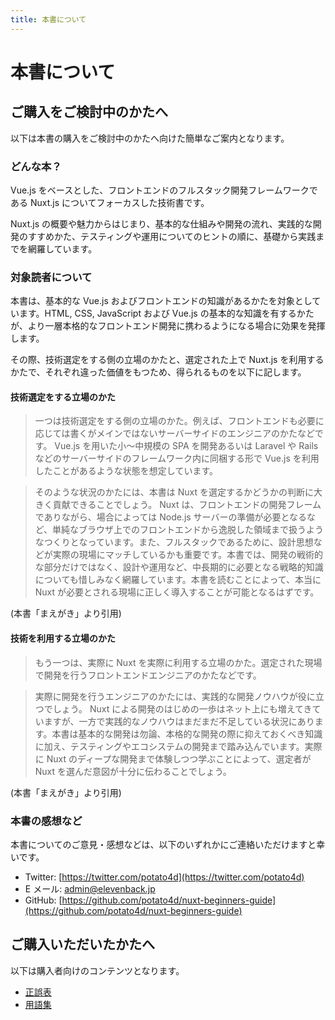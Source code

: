 ```yaml
---
title: 本書について
---
```


# 本書について

## ご購入をご検討中のかたへ

以下は本書の購入をご検討中のかたへ向けた簡単なご案内となります。

### どんな本？

Vue.js をベースとした、フロントエンドのフルスタック開発フレームワークである Nuxt.js についてフォーカスした技術書です。

Nuxt.js の概要や魅力からはじまり、基本的な仕組みや開発の流れ、実践的な開発のすすめかた、テスティングや運用についてのヒントの順に、基礎から実践までを網羅しています。

### 対象読者について

本書は、基本的な Vue.js およびフロントエンドの知識があるかたを対象としています。HTML, CSS, JavaScript および Vue.js の基本的な知識を有するかたが、より一層本格的なフロントエンド開発に携わるようになる場合に効果を発揮します。

その際、技術選定をする側の立場のかたと、選定された上で Nuxt.js を利用するかたで、それぞれ違った価値をもつため、得られるものを以下に記します。

#### 技術選定をする立場のかた

> 一つは技術選定をする側の立場のかた。例えば、フロントエンドも必要に応じては書くがメインではないサーバーサイドのエンジニアのかたなどです。 Vue.js を用いた小〜中規模の SPA を開発あるいは Laravel や Rails などのサーバーサイドのフレームワーク内に同梱する形で Vue.js を利用したことがあるような状態を想定しています。

> そのような状況のかたには、本書は Nuxt を選定するかどうかの判断に大きく貢献できることでしょう。 Nuxt は、フロントエンドの開発フレームでありながら、場合によっては Node.js サーバーの準備が必要となるなど、単純なブラウザ上でのフロントエンドから逸脱した領域まで扱うようなつくりとなっています。また、フルスタックであるために、設計思想などが実際の現場にマッチしているかも重要です。本書では、開発の戦術的な部分だけではなく、設計や運用など、中長期的に必要となる戦略的知識についても惜しみなく網羅しています。本書を読むことによって、本当に Nuxt が必要とされる現場に正しく導入することが可能となるはずです。

(本書「まえがき」より引用)

#### 技術を利用する立場のかた

> もう一つは、実際に Nuxt を実際に利用する立場のかた。選定された現場で開発を行うフロントエンドエンジニアのかたなどです。

> 実際に開発を行うエンジニアのかたには、実践的な開発ノウハウが役に立つでしょう。 Nuxt による開発のはじめの一歩はネット上にも増えてきていますが、一方で実践的なノウハウはまだまだ不足している状況にあります。本書は基本的な開発は勿論、本格的な開発の際に抑えておくべき知識に加え、テスティングやエコシステムの開発まで踏み込んでいます。実際に Nuxt のディープな開発まで体験しつつ学ぶことによって、選定者が Nuxt を選んだ意図が十分に伝わることでしょう。

(本書「まえがき」より引用)

### 本書の感想など

本書についてのご意見・感想などは、以下のいずれかにご連絡いただけますと幸いです。

- Twitter: [https://twitter.com/potato4d](https://twitter.com/potato4d)
- E メール: [admin@elevenback.jp](mailto:admin@elevenback.jp)
- GitHub: [https://github.com/potato4d/nuxt-beginners-guide](https://github.com/potato4d/nuxt-beginners-guide)

## ご購入いただいたかたへ

以下は購入者向けのコンテンツとなります。

- [正誤表](/about/eratta.html)
- [用語集](/about/keywords.html)
